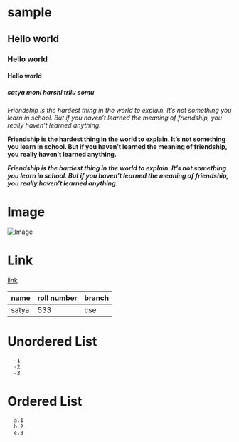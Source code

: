 # sample
## Hello world
### Hello world 
#### Hello world
##### satya moni harshi trilu somu


*Friendship is the hardest thing in the world to explain. It’s not something you learn in school. But if you haven’t learned the meaning of friendship, you really haven’t learned anything.*

**Friendship is the hardest thing in the world to explain. It’s not something you learn in school. But if you haven’t learned the meaning of friendship, you really haven’t learned anything.**

***Friendship is the hardest thing in the world to explain. It’s not something you learn in school. But if you haven’t learned the meaning of friendship, you really haven’t learned anything.***

# Image
![Image](https://cdn.psychologytoday.com/sites/default/files/field_blog_entry_images/iStock_000010229240_Small.jpg)

# Link
[link](https://18551a0533.github.io/ecommerce/index.html)

| name | roll number |branch |
|------|-------------|-------|
|satya|533|cse|

# Unordered List
      -1
      -2
      -3
# Ordered List
      a.1
      b.2
      c.3
      
      
